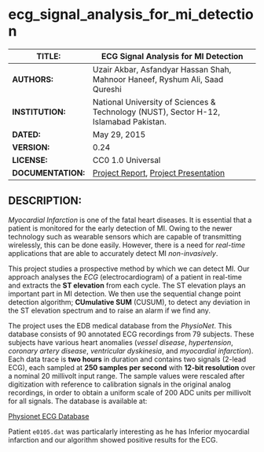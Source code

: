 # ecg_signal_analysis_for_mi_detection

| **TITLE:**  | ECG Signal Analysis for MI Detection |
| ------------- | ----------- |
| **AUTHORS:**  | Uzair Akbar, Asfandyar Hassan Shah, Mahnoor Haneef, Ryshum Ali, Saad Qureshi |
| **INSTITUTION:**  | National University of Sciences & Technology (NUST), Sector H-12, Islamabad Pakistan. |
| **DATED:**  | May 29, 2015 |
| **VERSION:**  | 0.24 |
| **LICENSE:**  | CC0 1.0 Universal |
| **DOCUMENTATION:**  | [Project Report](http://www.slideshare.net/UzairAkbar/ecg-signal-analysis-for-myocardial-infarction-detection), [Project Presentation](http://www.slideshare.net/UzairAkbar/ecg-signal-analysis-for-myocardial-infarction-detection-74177496) |

## DESCRIPTION:

*Myocardial Infarction* is one of the fatal heart diseases. It is essential that a patient is monitored for the early detection of MI. Owing to the newer technology such as wearable sensors which are capable of transmitting wirelessly, this can be done easily. However, there is a need for *real-time* applications that are able to accurately detect MI *non-invasively*.

This project studies a prospective method by which we can detect MI. Our approach analyses the *ECG* (electrocardiogram) of a patient in real-time and extracts the **ST elevation** from each cycle. The ST elevation plays an important part in MI detection. We then use the sequential change point detection algorithm; **CUmulative SUM** (CUSUM), to detect any deviation in the ST elevation spectrum and to raise an alarm if we find any.

The project uses the EDB medical database from the *PhysioNet*. This database consists of 90 annotated ECG recordings from 79 subjects. These subjects have various heart anomalies (*vessel disease*, *hypertension*, *coronary artery disease*, *ventricular dyskinesia*, and *myocardial infarction*). Each data trace is **two hours** in duration and contains two signals (2-lead ECG), each sampled at **250 samples per second** with **12-bit resolution** over a nominal 20 millivolt input range. The sample values were rescaled after digitization with reference to calibration signals in the original analog recordings, in order to obtain a uniform scale of 200 ADC units per millivolt for all signals. The database is available at:

[Physionet ECG Database](http://www.physionet.org/physiobank/database/edb/)

Patient `e0105.dat` was particalarly interesting as he has Inferior myocardial infarction and our algorithm showed positive results for the ECG.
